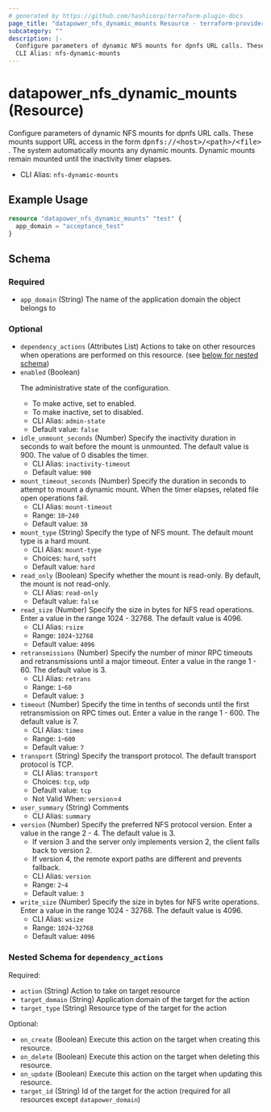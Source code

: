```yaml
---
# generated by https://github.com/hashicorp/terraform-plugin-docs
page_title: "datapower_nfs_dynamic_mounts Resource - terraform-provider-datapower"
subcategory: ""
description: |-
  Configure parameters of dynamic NFS mounts for dpnfs URL calls. These mounts support URL access in the form dpnfs://&lt;host>/&lt;path>/&lt;file> . The system automatically mounts any dynamic mounts. Dynamic mounts remain mounted until the inactivity timer elapses.
  CLI Alias: nfs-dynamic-mounts
---
```


# datapower_nfs_dynamic_mounts (Resource)

Configure parameters of dynamic NFS mounts for dpnfs URL calls. These mounts support URL access in the form <tt>dpnfs://&lt;host>/&lt;path>/&lt;file></tt> . The system automatically mounts any dynamic mounts. Dynamic mounts remain mounted until the inactivity timer elapses.
  - CLI Alias: `nfs-dynamic-mounts`

## Example Usage

```terraform
resource "datapower_nfs_dynamic_mounts" "test" {
  app_domain = "acceptance_test"
}
```

<!-- schema generated by tfplugindocs -->
## Schema

### Required

- `app_domain` (String) The name of the application domain the object belongs to

### Optional

- `dependency_actions` (Attributes List) Actions to take on other resources when operations are performed on this resource. (see [below for nested schema](#nestedatt--dependency_actions))
- `enabled` (Boolean) <p>The administrative state of the configuration.</p><ul><li>To make active, set to enabled.</li><li>To make inactive, set to disabled.</li></ul>
  - CLI Alias: `admin-state`
  - Default value: `false`
- `idle_unmount_seconds` (Number) Specify the inactivity duration in seconds to wait before the mount is unmounted. The default value is 900. The value of 0 disables the timer.
  - CLI Alias: `inactivity-timeout`
  - Default value: `900`
- `mount_timeout_seconds` (Number) Specify the duration in seconds to attempt to mount a dynamic mount. When the timer elapses, related file open operations fail.
  - CLI Alias: `mount-timeout`
  - Range: `10`-`240`
  - Default value: `30`
- `mount_type` (String) Specify the type of NFS mount. The default mount type is a hard mount.
  - CLI Alias: `mount-type`
  - Choices: `hard`, `soft`
  - Default value: `hard`
- `read_only` (Boolean) Specify whether the mount is read-only. By default, the mount is not read-only.
  - CLI Alias: `read-only`
  - Default value: `false`
- `read_size` (Number) Specify the size in bytes for NFS read operations. Enter a value in the range 1024 - 32768. The default value is 4096.
  - CLI Alias: `rsize`
  - Range: `1024`-`32768`
  - Default value: `4096`
- `retransmissions` (Number) Specify the number of minor RPC timeouts and retransmissions until a major timeout. Enter a value in the range 1 - 60. The default value is 3.
  - CLI Alias: `retrans`
  - Range: `1`-`60`
  - Default value: `3`
- `timeout` (Number) Specify the time in tenths of seconds until the first retransmission on RPC times out. Enter a value in the range 1 - 600. The default value is 7.
  - CLI Alias: `timeo`
  - Range: `1`-`600`
  - Default value: `7`
- `transport` (String) Specify the transport protocol. The default transport protocol is TCP.
  - CLI Alias: `transport`
  - Choices: `tcp`, `udp`
  - Default value: `tcp`
  - Not Valid When: `version`=`4`
- `user_summary` (String) Comments
  - CLI Alias: `summary`
- `version` (Number) Specify the preferred NFS protocol version. Enter a value in the range 2 - 4. The default value is 3. <ul><li>If version 3 and the server only implements version 2, the client falls back to version 2.</li><li>If version 4, the remote export paths are different and prevents fallback.</li></ul>
  - CLI Alias: `version`
  - Range: `2`-`4`
  - Default value: `3`
- `write_size` (Number) Specify the size in bytes for NFS write operations. Enter a value in the range 1024 - 32768. The default value is 4096.
  - CLI Alias: `wsize`
  - Range: `1024`-`32768`
  - Default value: `4096`

<a id="nestedatt--dependency_actions"></a>
### Nested Schema for `dependency_actions`

Required:

- `action` (String) Action to take on target resource
- `target_domain` (String) Application domain of the target for the action
- `target_type` (String) Resource type of the target for the action

Optional:

- `on_create` (Boolean) Execute this action on the target when creating this resource.
- `on_delete` (Boolean) Execute this action on the target when deleting this resource.
- `on_update` (Boolean) Execute this action on the target when updating this resource.
- `target_id` (String) Id of the target for the action (required for all resources except `datapower_domain`)
